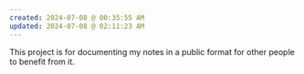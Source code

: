 ```yaml
---
created: 2024-07-08 @ 00:35:55 AM
updated: 2024-07-08 @ 02:11:23 AM
---
```

This project is for documenting my notes in a public format for other people to benefit from it. 

 